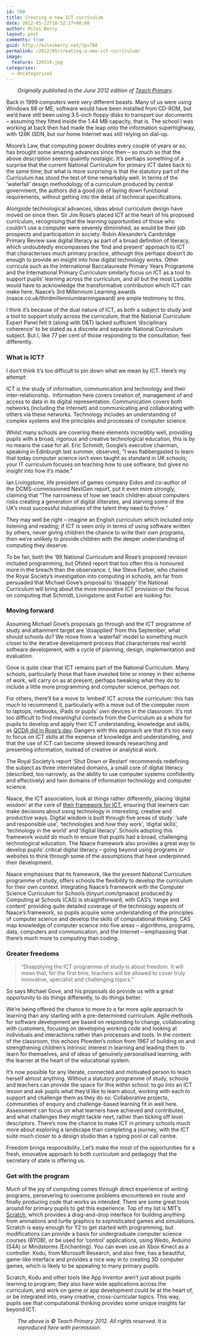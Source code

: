 ```yaml
---
id: 780
title: Creating a new ICT curriculum
date: 2012-05-22T10:52:17+00:00
author: Miles Berry
layout: post 
comments: true
guid: http://milesberry.net/?p=780
permalink: /2012/05/creating-a-new-ict-curriculum/
image:
  feature: 120519.jpg
categories:
  - Uncategorized
---
```

<p style="padding-left: 30px;">
  <em>Originally published in the June 2012 edition of <a href="http://www.teachprimary.com">Teach Primary</a>.</em>
</p>

Back in 1999 computers were very different beasts. Many of us were using Windows 98 or ME; software would have been installed from CD-ROM, but we’d have still been using 3.5-inch floppy disks to transport our documents – assuming they fitted inside the 1.44 MB capacity, that is. The school I was working at back then had made the leap onto the information superhighway, with 128K ISDN, but our home Internet was still relying on dial-up.

Moore’s Law, that computing power doubles every couple of years or so, has brought some amazing advances since then – so much so that the above description seems quaintly nostalgic. It’s perhaps something of a surprise that the current National Curriculum for primary ICT dates back to the same time; but what is more surprising is that the statutory part of the Curriculum has stood the test of time remarkably well. In terms of the ‘waterfall’ design methodology of a curriculum produced by central government, the authors did a good job of laying down functional requirements, without getting into the detail of technical specifications.

Alongside technological advances, ideas about curriculum design have moved on since then. Sir Jim Rose’s placed ICT at the heart of his proposed curriculum, recognising that the learning opportunities of those who couldn’t use a computer were severely diminished, as would be their job prospects and participation in society. Robin Alexander’s Cambridge Primary Review saw digital literacy as part of a broad definition of literacy, which undoubtedly encompasses the ‘find and present’ approach to ICT that characterises much primary practice, although this perhaps doesn’t do enough to provide an insight into how digital technology works. Other curricula such as the International Baccalaureate Primary Years Programme and the International Primary Curriculum similarly focus on ICT as a tool to support pupils’ learning across the curriculum, and all but the most Luddite would have to acknowledge the transformative contribution which ICT can make here. Naace’s 3rd Millennium Learning awards (naace.co.uk/thirdmillenniumlearningaward) are ample testimony to this.

I think it’s because of the dual nature of ICT, as both a subject to study and a tool to support study across the curriculum, that the National Curriculum Expert Panel felt it (along with D&T) lacked sufficient ‘disciplinary coherence’ to be stated as a discrete and separate National Curriculum subject. But I, like 77 per cent of those responding to the consultation, feel differently.

### **What is ICT?**

I don’t think it’s too difficult to pin down what we mean by ICT. Here’s my attempt:

ICT is the study of information, communication and technology and their inter-relationship.  Information here covers creation of, management of and access to data in its digital representation. Communication covers both networks (including the Internet) and communicating and collaborating with others via these networks. Technology includes an understanding of complex systems and the principles and processes of computer science.

Whilst many schools are covering these elements incredibly well, providing pupils with a broad, rigorous and creative technological education, this is by no means the case for all. Eric Schmidt, Google’s executive chairman, speaking in Edinburgh last summer, observed, “I was flabbergasted to learn that today computer science isn’t even taught as standard in UK schools; your IT curriculum focuses on teaching how to use software, but gives no insight into how it’s made.”

Ian Livingstone, life president of games company Eidos and co-author of the DCMS-commissioned NextGen report, put it even more strongly, claiming that “The narrowness of how we teach children about computers risks creating a generation of digital illiterates, and starving some of the UK’s most successful industries of the talent they need to thrive.”

They may well be right – imagine an English curriculum which included only listening and reading; if ICT is seen only in terms of using software written by others, never giving children the chance to write their own programs, then we’re unlikely to provide children with the deeper understanding of computing they deserve.

To be fair, both the ’99 National Curriculum and Rose’s proposed revision included programming, but Ofsted report that too often this is honoured more in the breach than the observance. I, like Steve Furber, who chaired the Royal Society’s investigation into computing in schools, am far from persuaded that Michael Gove’s proposal to ‘disapply’ the National Curriculum will bring about the more innovative ICT provision or the focus on computing that Schmidt, Livingstone and Furber are looking for.

### **Moving forward**

Assuming Michael Gove’s proposals go through and the ICT programme of study and attainment target are ‘disapplied’ from this September, what should schools do? We move from a ‘waterfall’ model to something much closer to the iterative development process that characterises real world software development, with a cycle of planning, design, implementation and evaluation.

Gove is quite clear that ICT remains part of the National Curriculum. Many schools, particularly those that have invested time or money in their scheme of work, will carry on as at present, perhaps tweaking what they do to include a little more programming and computer science, perhaps not.

For others, there’ll be a move to ‘embed’ ICT across the curriculum: this has much to recommend it, particularly with a move out of the computer room to laptops, netbooks, iPads or pupils’ own devices in the classroom. It’s not too difficult to find meaningful contexts from the Curriculum as a whole for pupils to develop and apply their ICT understanding, knowledge and skills, as [QCDA did in Rose’s day](http://bit.ly/roseict). Dangers with this approach are that it’s too easy to focus on ICT skills at the expense of knowledge and understanding, and that the use of ICT can become skewed towards researching and presenting information, instead of creative or analytical work.

The Royal Society’s report ‘Shut Down or Restart’ recommends redefining the subject as three interrelated domains, a small core of digital literacy (described, too narrowly, as the ability to use computer systems confidently and effectively) and twin domains of information technology and computer science.

Naace, the ICT association, look at things rather differently, placing ‘digital wisdom’ at the core of [their framework for ICT](http://bit.ly/NaaceFramework), ensuring that learners can make decisions about using technology in interesting, creative and productive ways. Digital wisdom is built through five areas of study: ‘safe and responsible use’, ‘technologies and how they work’, ‘digital skills’, ‘technology in the world’ and ‘digital literacy’. Schools adopting this framework would do much to ensure that pupils had a broad, challenging technological education. The Naace framework also provides a great way to develop pupils’ critical digital literacy – going beyond using programs or websites to think through some of the assumptions that have underpinned their development.

Naace emphasises that its framework, like the present National Curriculum programme of study, offers schools the flexibility to develop the curriculum for their own context. Integrating Naace’s framework with the Computer Science Curriculum for Schools (tinyurl.com/tpnaace) produced by Computing at Schools (CAS) is straightforward, with CAS’s ‘range and content’ providing quite detailed coverage of the technology aspects of Naace’s framework, so pupils acquire some understanding of the principles of computer science and develop the skills of computational thinking. CAS map knowledge of computer science into five areas – algorithms, programs, data, computers and communication, and the Internet – emphasising that there’s much more to computing than coding.

### **Greater freedoms**

> “Disapplying the ICT programme of study is about freedom. It will mean that, for the first time, teachers will be allowed to cover truly innovative, specialist and challenging topics.”

So says Michael Gove, and his proposals do provide us with a great opportunity to do things differently, to do things better.

We’re being offered the chance to move to a far more agile approach to learning than any starting with a pre-determined curriculum. Agile methods for software development are based on responding to change, collaborating with customers, focusing on developing working code and looking at individuals and interactions rather than processes and tools. In the context of the classroom, this echoes Plowden’s notion from 1967 of building on and strengthening children’s intrinsic interest in learning and leading them to learn for themselves, and of ideas of genuinely personalised learning, with the learner at the heart of the educational system.

It’s now possible for any literate, connected and motivated person to teach herself almost anything. Without a statutory programme of study, schools and teachers can provide the space for this within school: to go into an ICT lesson and ask pupils what they’d like to learn about, working with each to support and challenge them as they do so. Collaborative projects, communities of enquiry and challenge-based learning fit in well here. Assessment can focus on what learners have achieved and contributed, and what challenges they might tackle next, rather than ticking off level descriptors. There’s now the chance to make ICT in primary schools much more about exploring a landscape than completing a journey, with the ICT suite much closer to a design studio than a typing pool or call centre.

Freedom brings responsibility. Let’s make the most of the opportunities for a fresh, innovative approach to both curriculum and pedagogy that the secretary of state is offering us.

### **Get with the program**

Much of the joy of computing comes through direct experience of writing programs, persevering to overcome problems encountered en route and finally producing code that works as intended. There are some great tools around for primary pupils to get this experience. Top of my list is MIT’s [Scratch](http://scratch.mit.edu), which provides a drag-and-drop interface for building anything from animations and turtle graphics to sophisticated games and simulations. Scratch is easy enough for Y2 to get started with programming, but modifications can provide a basis for undergraduate computer science courses (BYOB), or be used for ‘control’ applications, using Wedo, Arduino (S4A) or Mindstorms (Enchanting). You can even use an Xbox Kinect as a controller. Kodu, from Microsoft Research, and also free, has a beautiful, game-like interface and provides a nice way in to creating 3D computer games, which is likely to be appealing to many primary pupils.

Scratch, Kodu and other tools like App Inventor aren’t just about pupils learning to program; they also have wide applications across the curriculum, and work on game or app development could lie at the heart of, or be integrated into, many creative, cross-curricular topics. This way, pupils see that computational thinking provides some unique insights far beyond ICT.

<p style="padding-left: 30px;">
  <em>The above is © Teach Primary 2012. All rights reserved. It is reproduced here with permission.</em>
</p>